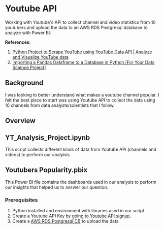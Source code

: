 # Youtube API
Working with Youtube's API to collect channel and video statistics from 10 youtubers and upload the data to an AWS RDS Postgresql database to analyze with Power BI. 

**References:** 
1) [Python Project to Scrape YouTube using YouTube Data API | Analyze and Visualize YouTube data](https://www.youtube.com/watch?v=SwSbnmqk3zY)
2) [Importing a Pandas Dataframe to a Database in Python [For Your Data Science Project]](https://www.youtube.com/watch?v=77IVf0zgmwI)

## Background
I was looking to better understand what makes a youtube channel popular. I felt the best place to start was using Youtube API to collect the data using 10 channels from data analysts/scientists that I follow.

## Overview
## YT_Analysis_Project.ipynb
This script collects different kinds of data from Youtube API (channels and videos) to perform our analyisis.

## Youtubers Popularity.pbix
This Power BI file contains the dashboards used in our analysis to perform our insights that helped us to answer our question.

### Prerequisites
1) Python installed and environment with libraries used in our script
2) Create a Youtube API Key by going to [Youtube API signup](https://console.cloud.google.com/apis/).
3) Create a [AWS RDS Postgresql DB](https://aws.amazon.com/) to upload the data
